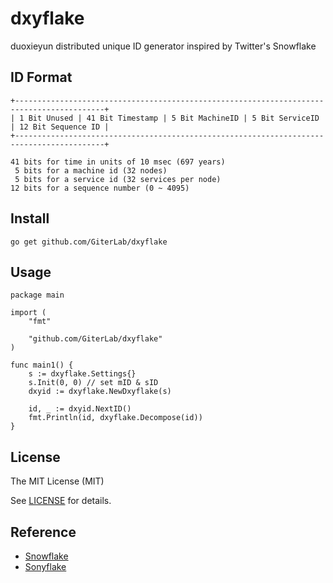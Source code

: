 # dxyflake

duoxieyun distributed unique ID generator inspired by Twitter's Snowflake

## ID Format

    +------------------------------------------------------------------------------------------+
    | 1 Bit Unused | 41 Bit Timestamp | 5 Bit MachineID | 5 Bit ServiceID | 12 Bit Sequence ID |
    +------------------------------------------------------------------------------------------+

    41 bits for time in units of 10 msec (697 years)
     5 bits for a machine id (32 nodes)
     5 bits for a service id (32 services per node)
    12 bits for a sequence number (0 ~ 4095)

## Install

    go get github.com/GiterLab/dxyflake

## Usage

    package main

    import (
        "fmt"

        "github.com/GiterLab/dxyflake"
    )

    func main1() {
        s := dxyflake.Settings{}
        s.Init(0, 0) // set mID & sID
        dxyid := dxyflake.NewDxyflake(s)

        id, _ := dxyid.NextID()
        fmt.Println(id, dxyflake.Decompose(id))
    }

## License

The MIT License (MIT)

See [LICENSE](https://github.com/GiterLab/dxyflake/blob/master/LICENSE) for details.

## Reference

- [Snowflake](https://github.com/bwmarrin/snowflake)
- [Sonyflake](https://github.com/sony/sonyflake)
